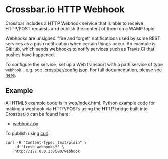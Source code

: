 # Crossbar.io HTTP Webhook

Crossbar includes a HTTP Webhook service that is able to receive HTTP/POST requests and publish the content of them on a WAMP topic.

Webhooks are unsigned "fire and forget" notifications used by some REST services as a push notification when certain things occur.
An example is GitHub, which sends webhooks to notify services such as Travis CI that pushes have happened.

To configure the service, set up a Web transport with a path service of type `webhook` - e.g. see [.crossbar/config.json](.crossbar/config.json).
For full documentation, please see [here](http://crossbar.io/docs/HTTP-Bridge-Services/).

## Example

All HTML5 example code is in [web/index.html](web/index.html).
Python example code for making a webhook via HTTP/POSTs using the HTTP bridge built into Crossbar.io can be found here:

 * [webhook.py](webhook.py)

To publish using [curl](http://curl.haxx.se/):

```shell
curl -H "Content-Type: text/plain" \
    -d 'fresh webhooks!' \
    http://127.0.0.1:8080/webhook
```
